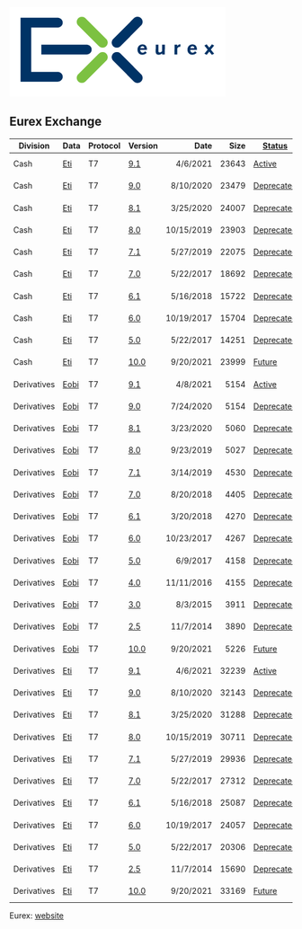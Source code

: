 [![Eurex](https://github.com/Open-Markets-Initiative/Directory/blob/main/Images/Eurex.png)](https://www.eurex.com)


## Eurex Exchange

| Division | Data | Protocol | Version | Date | Size | [Status][Omi.Glossary.Status] | [Testing][Omi.Glossary.Testing] | Specification |
| --- | --- | --- | --- | ---: | ---: | --- | --- | --- |
| Cash | [Eti][Eurex.Cash.Eti.T7.v9.1.Dissector] | T7 | [9.1][Eurex.Cash.Eti.T7.v9.1.Dissector] | 4/6/2021 | 23643 | [Active][Omi.Glossary.Status.Active] | [Untested][Omi.Glossary.Testing.Untested] | [url][Eurex.Cash.Eti.T7.v9.1.Url] - [pdf][Eurex.Cash.Eti.T7.v9.1.Pdf] - [xml][Eurex.Cash.Eti.T7.v9.1.Xml] |
| Cash | [Eti][Eurex.Cash.Eti.T7.v9.0.Dissector] | T7 | [9.0][Eurex.Cash.Eti.T7.v9.0.Dissector] | 8/10/2020 | 23479 | [Deprecated][Omi.Glossary.Status.Deprecated] | [Untested][Omi.Glossary.Testing.Untested] | [url][Eurex.Cash.Eti.T7.v9.0.Url] - [pdf][Eurex.Cash.Eti.T7.v9.0.Pdf] - [xml][Eurex.Cash.Eti.T7.v9.0.Xml] |
| Cash | [Eti][Eurex.Cash.Eti.T7.v8.1.Dissector] | T7 | [8.1][Eurex.Cash.Eti.T7.v8.1.Dissector] | 3/25/2020 | 24007 | [Deprecated][Omi.Glossary.Status.Deprecated] | [Untested][Omi.Glossary.Testing.Untested] | [url][Eurex.Cash.Eti.T7.v8.1.Url] - [pdf][Eurex.Cash.Eti.T7.v8.1.Pdf] - [xml][Eurex.Cash.Eti.T7.v8.1.Xml] |
| Cash | [Eti][Eurex.Cash.Eti.T7.v8.0.Dissector] | T7 | [8.0][Eurex.Cash.Eti.T7.v8.0.Dissector] | 10/15/2019 | 23903 | [Deprecated][Omi.Glossary.Status.Deprecated] | [Untested][Omi.Glossary.Testing.Untested] | [url][Eurex.Cash.Eti.T7.v8.0.Url] - [pdf][Eurex.Cash.Eti.T7.v8.0.Pdf] - [xml][Eurex.Cash.Eti.T7.v8.0.Xml] |
| Cash | [Eti][Eurex.Cash.Eti.T7.v7.1.Dissector] | T7 | [7.1][Eurex.Cash.Eti.T7.v7.1.Dissector] | 5/27/2019 | 22075 | [Deprecated][Omi.Glossary.Status.Deprecated] | [Untested][Omi.Glossary.Testing.Untested] | [url][Eurex.Cash.Eti.T7.v7.1.Url] - [pdf][Eurex.Cash.Eti.T7.v7.1.Pdf] - [xml][Eurex.Cash.Eti.T7.v7.1.Xml] |
| Cash | [Eti][Eurex.Cash.Eti.T7.v7.0.Dissector] | T7 | [7.0][Eurex.Cash.Eti.T7.v7.0.Dissector] | 5/22/2017 | 18692 | [Deprecated][Omi.Glossary.Status.Deprecated] | [Untested][Omi.Glossary.Testing.Untested] | [url][Eurex.Cash.Eti.T7.v7.0.Url] - [pdf][Eurex.Cash.Eti.T7.v7.0.Pdf] - [xml][Eurex.Cash.Eti.T7.v7.0.Xml] |
| Cash | [Eti][Eurex.Cash.Eti.T7.v6.1.Dissector] | T7 | [6.1][Eurex.Cash.Eti.T7.v6.1.Dissector] | 5/16/2018 | 15722 | [Deprecated][Omi.Glossary.Status.Deprecated] | [Untested][Omi.Glossary.Testing.Untested] | [url][Eurex.Cash.Eti.T7.v6.1.Url] - [pdf][Eurex.Cash.Eti.T7.v6.1.Pdf] - [xml][Eurex.Cash.Eti.T7.v6.1.Xml] |
| Cash | [Eti][Eurex.Cash.Eti.T7.v6.0.Dissector] | T7 | [6.0][Eurex.Cash.Eti.T7.v6.0.Dissector] | 10/19/2017 | 15704 | [Deprecated][Omi.Glossary.Status.Deprecated] | [Untested][Omi.Glossary.Testing.Untested] | [url][Eurex.Cash.Eti.T7.v6.0.Url] - [pdf][Eurex.Cash.Eti.T7.v6.0.Pdf] - [xml][Eurex.Cash.Eti.T7.v6.0.Xml] |
| Cash | [Eti][Eurex.Cash.Eti.T7.v5.0.Dissector] | T7 | [5.0][Eurex.Cash.Eti.T7.v5.0.Dissector] | 5/22/2017 | 14251 | [Deprecated][Omi.Glossary.Status.Deprecated] | [Untested][Omi.Glossary.Testing.Untested] | [url][Eurex.Cash.Eti.T7.v5.0.Url] - [pdf][Eurex.Cash.Eti.T7.v5.0.Pdf] - [xml][Eurex.Cash.Eti.T7.v5.0.Xml] |
| Cash | [Eti][Eurex.Cash.Eti.T7.v10.0.Dissector] | T7 | [10.0][Eurex.Cash.Eti.T7.v10.0.Dissector] | 9/20/2021 | 23999 | [Future][Omi.Glossary.Status.Future] | [Untested][Omi.Glossary.Testing.Untested] | [url][Eurex.Cash.Eti.T7.v10.0.Url] - [pdf][Eurex.Cash.Eti.T7.v10.0.Pdf] - [xml][Eurex.Cash.Eti.T7.v10.0.Xml] |
| Derivatives | [Eobi][Eurex.Derivatives.Eobi.T7.v9.1.Dissector] | T7 | [9.1][Eurex.Derivatives.Eobi.T7.v9.1.Dissector] | 4/8/2021 | 5154 | [Active][Omi.Glossary.Status.Active] | [Untested][Omi.Glossary.Testing.Untested] | [url][Eurex.Derivatives.Eobi.T7.v9.1.Url] - [pdf][Eurex.Derivatives.Eobi.T7.v9.1.Pdf] - [xml][Eurex.Derivatives.Eobi.T7.v9.1.Xml] |
| Derivatives | [Eobi][Eurex.Derivatives.Eobi.T7.v9.0.Dissector] | T7 | [9.0][Eurex.Derivatives.Eobi.T7.v9.0.Dissector] | 7/24/2020 | 5154 | [Deprecated][Omi.Glossary.Status.Deprecated] | [Untested][Omi.Glossary.Testing.Untested] | [url][Eurex.Derivatives.Eobi.T7.v9.0.Url] - [pdf][Eurex.Derivatives.Eobi.T7.v9.0.Pdf] - [xml][Eurex.Derivatives.Eobi.T7.v9.0.Xml] |
| Derivatives | [Eobi][Eurex.Derivatives.Eobi.T7.v8.1.Dissector] | T7 | [8.1][Eurex.Derivatives.Eobi.T7.v8.1.Dissector] | 3/23/2020 | 5060 | [Deprecated][Omi.Glossary.Status.Deprecated] | [Untested][Omi.Glossary.Testing.Untested] | [url][Eurex.Derivatives.Eobi.T7.v8.1.Url] - [pdf][Eurex.Derivatives.Eobi.T7.v8.1.Pdf] - [xml][Eurex.Derivatives.Eobi.T7.v8.1.Xml] |
| Derivatives | [Eobi][Eurex.Derivatives.Eobi.T7.v8.0.Dissector] | T7 | [8.0][Eurex.Derivatives.Eobi.T7.v8.0.Dissector] | 9/23/2019 | 5027 | [Deprecated][Omi.Glossary.Status.Deprecated] | [Untested][Omi.Glossary.Testing.Untested] | [url][Eurex.Derivatives.Eobi.T7.v8.0.Url] - [pdf][Eurex.Derivatives.Eobi.T7.v8.0.Pdf] - [xml][Eurex.Derivatives.Eobi.T7.v8.0.Xml] |
| Derivatives | [Eobi][Eurex.Derivatives.Eobi.T7.v7.1.Dissector] | T7 | [7.1][Eurex.Derivatives.Eobi.T7.v7.1.Dissector] | 3/14/2019 | 4530 | [Deprecated][Omi.Glossary.Status.Deprecated] | [Untested][Omi.Glossary.Testing.Untested] | [url][Eurex.Derivatives.Eobi.T7.v7.1.Url] - [pdf][Eurex.Derivatives.Eobi.T7.v7.1.Pdf] - [xml][Eurex.Derivatives.Eobi.T7.v7.1.Xml] |
| Derivatives | [Eobi][Eurex.Derivatives.Eobi.T7.v7.0.Dissector] | T7 | [7.0][Eurex.Derivatives.Eobi.T7.v7.0.Dissector] | 8/20/2018 | 4405 | [Deprecated][Omi.Glossary.Status.Deprecated] | [Untested][Omi.Glossary.Testing.Untested] | [url][Eurex.Derivatives.Eobi.T7.v7.0.Url] - [pdf][Eurex.Derivatives.Eobi.T7.v7.0.Pdf] - [xml][Eurex.Derivatives.Eobi.T7.v7.0.Xml] |
| Derivatives | [Eobi][Eurex.Derivatives.Eobi.T7.v6.1.Dissector] | T7 | [6.1][Eurex.Derivatives.Eobi.T7.v6.1.Dissector] | 3/20/2018 | 4270 | [Deprecated][Omi.Glossary.Status.Deprecated] | [Untested][Omi.Glossary.Testing.Untested] | [url][Eurex.Derivatives.Eobi.T7.v6.1.Url] - [pdf][Eurex.Derivatives.Eobi.T7.v6.1.Pdf] - [xml][Eurex.Derivatives.Eobi.T7.v6.1.Xml] |
| Derivatives | [Eobi][Eurex.Derivatives.Eobi.T7.v6.0.Dissector] | T7 | [6.0][Eurex.Derivatives.Eobi.T7.v6.0.Dissector] | 10/23/2017 | 4267 | [Deprecated][Omi.Glossary.Status.Deprecated] | [Verified][Omi.Glossary.Testing.Verified] | [url][Eurex.Derivatives.Eobi.T7.v6.0.Url] - [pdf][Eurex.Derivatives.Eobi.T7.v6.0.Pdf] - [xml][Eurex.Derivatives.Eobi.T7.v6.0.Xml] |
| Derivatives | [Eobi][Eurex.Derivatives.Eobi.T7.v5.0.Dissector] | T7 | [5.0][Eurex.Derivatives.Eobi.T7.v5.0.Dissector] | 6/9/2017 | 4158 | [Deprecated][Omi.Glossary.Status.Deprecated] | [Untested][Omi.Glossary.Testing.Untested] | [url][Eurex.Derivatives.Eobi.T7.v5.0.Url] - [pdf][Eurex.Derivatives.Eobi.T7.v5.0.Pdf] - [xml][Eurex.Derivatives.Eobi.T7.v5.0.Xml] |
| Derivatives | [Eobi][Eurex.Derivatives.Eobi.T7.v4.0.Dissector] | T7 | [4.0][Eurex.Derivatives.Eobi.T7.v4.0.Dissector] | 11/11/2016 | 4155 | [Deprecated][Omi.Glossary.Status.Deprecated] | [Untested][Omi.Glossary.Testing.Untested] | [url][Eurex.Derivatives.Eobi.T7.v4.0.Url] - [pdf][Eurex.Derivatives.Eobi.T7.v4.0.Pdf] - [xml][Eurex.Derivatives.Eobi.T7.v4.0.Xml] |
| Derivatives | [Eobi][Eurex.Derivatives.Eobi.T7.v3.0.Dissector] | T7 | [3.0][Eurex.Derivatives.Eobi.T7.v3.0.Dissector] | 8/3/2015 | 3911 | [Deprecated][Omi.Glossary.Status.Deprecated] | [Verified][Omi.Glossary.Testing.Verified] | [url][Eurex.Derivatives.Eobi.T7.v3.0.Url] - [pdf][Eurex.Derivatives.Eobi.T7.v3.0.Pdf] - [xml][Eurex.Derivatives.Eobi.T7.v3.0.Xml] |
| Derivatives | [Eobi][Eurex.Derivatives.Eobi.T7.v2.5.Dissector] | T7 | [2.5][Eurex.Derivatives.Eobi.T7.v2.5.Dissector] | 11/7/2014 | 3890 | [Deprecated][Omi.Glossary.Status.Deprecated] | [Untested][Omi.Glossary.Testing.Untested] | [url][Eurex.Derivatives.Eobi.T7.v2.5.Url] - [pdf][Eurex.Derivatives.Eobi.T7.v2.5.Pdf] - [xml][Eurex.Derivatives.Eobi.T7.v2.5.Xml] |
| Derivatives | [Eobi][Eurex.Derivatives.Eobi.T7.v10.0.Dissector] | T7 | [10.0][Eurex.Derivatives.Eobi.T7.v10.0.Dissector] | 9/20/2021 | 5226 | [Future][Omi.Glossary.Status.Future] | [Untested][Omi.Glossary.Testing.Untested] | [url][Eurex.Derivatives.Eobi.T7.v10.0.Url] - [pdf][Eurex.Derivatives.Eobi.T7.v10.0.Pdf] - [xml][Eurex.Derivatives.Eobi.T7.v10.0.Xml] |
| Derivatives | [Eti][Eurex.Derivatives.Eti.T7.v9.1.Dissector] | T7 | [9.1][Eurex.Derivatives.Eti.T7.v9.1.Dissector] | 4/6/2021 | 32239 | [Active][Omi.Glossary.Status.Active] | [Untested][Omi.Glossary.Testing.Untested] | [url][Eurex.Derivatives.Eti.T7.v9.1.Url] - [pdf][Eurex.Derivatives.Eti.T7.v9.1.Pdf] - [xml][Eurex.Derivatives.Eti.T7.v9.1.Xml] |
| Derivatives | [Eti][Eurex.Derivatives.Eti.T7.v9.0.Dissector] | T7 | [9.0][Eurex.Derivatives.Eti.T7.v9.0.Dissector] | 8/10/2020 | 32143 | [Deprecated][Omi.Glossary.Status.Deprecated] | [Untested][Omi.Glossary.Testing.Untested] | [url][Eurex.Derivatives.Eti.T7.v9.0.Url] - [pdf][Eurex.Derivatives.Eti.T7.v9.0.Pdf] - [xml][Eurex.Derivatives.Eti.T7.v9.0.Xml] |
| Derivatives | [Eti][Eurex.Derivatives.Eti.T7.v8.1.Dissector] | T7 | [8.1][Eurex.Derivatives.Eti.T7.v8.1.Dissector] | 3/25/2020 | 31288 | [Deprecated][Omi.Glossary.Status.Deprecated] | [Untested][Omi.Glossary.Testing.Untested] | [url][Eurex.Derivatives.Eti.T7.v8.1.Url] - [pdf][Eurex.Derivatives.Eti.T7.v8.1.Pdf] - [xml][Eurex.Derivatives.Eti.T7.v8.1.Xml] |
| Derivatives | [Eti][Eurex.Derivatives.Eti.T7.v8.0.Dissector] | T7 | [8.0][Eurex.Derivatives.Eti.T7.v8.0.Dissector] | 10/15/2019 | 30711 | [Deprecated][Omi.Glossary.Status.Deprecated] | [Untested][Omi.Glossary.Testing.Untested] | [url][Eurex.Derivatives.Eti.T7.v8.0.Url] - [pdf][Eurex.Derivatives.Eti.T7.v8.0.Pdf] - [xml][Eurex.Derivatives.Eti.T7.v8.0.Xml] |
| Derivatives | [Eti][Eurex.Derivatives.Eti.T7.v7.1.Dissector] | T7 | [7.1][Eurex.Derivatives.Eti.T7.v7.1.Dissector] | 5/27/2019 | 29936 | [Deprecated][Omi.Glossary.Status.Deprecated] | [Untested][Omi.Glossary.Testing.Untested] | [url][Eurex.Derivatives.Eti.T7.v7.1.Url] - [pdf][Eurex.Derivatives.Eti.T7.v7.1.Pdf] - [xml][Eurex.Derivatives.Eti.T7.v7.1.Xml] |
| Derivatives | [Eti][Eurex.Derivatives.Eti.T7.v7.0.Dissector] | T7 | [7.0][Eurex.Derivatives.Eti.T7.v7.0.Dissector] | 5/22/2017 | 27312 | [Deprecated][Omi.Glossary.Status.Deprecated] | [Untested][Omi.Glossary.Testing.Untested] | [url][Eurex.Derivatives.Eti.T7.v7.0.Url] - [pdf][Eurex.Derivatives.Eti.T7.v7.0.Pdf] - [xml][Eurex.Derivatives.Eti.T7.v7.0.Xml] |
| Derivatives | [Eti][Eurex.Derivatives.Eti.T7.v6.1.Dissector] | T7 | [6.1][Eurex.Derivatives.Eti.T7.v6.1.Dissector] | 5/16/2018 | 25087 | [Deprecated][Omi.Glossary.Status.Deprecated] | [Untested][Omi.Glossary.Testing.Untested] | [url][Eurex.Derivatives.Eti.T7.v6.1.Url] - [pdf][Eurex.Derivatives.Eti.T7.v6.1.Pdf] - [xml][Eurex.Derivatives.Eti.T7.v6.1.Xml] |
| Derivatives | [Eti][Eurex.Derivatives.Eti.T7.v6.0.Dissector] | T7 | [6.0][Eurex.Derivatives.Eti.T7.v6.0.Dissector] | 10/19/2017 | 24057 | [Deprecated][Omi.Glossary.Status.Deprecated] | [Untested][Omi.Glossary.Testing.Untested] | [url][Eurex.Derivatives.Eti.T7.v6.0.Url] - [pdf][Eurex.Derivatives.Eti.T7.v6.0.Pdf] - [xml][Eurex.Derivatives.Eti.T7.v6.0.Xml] |
| Derivatives | [Eti][Eurex.Derivatives.Eti.T7.v5.0.Dissector] | T7 | [5.0][Eurex.Derivatives.Eti.T7.v5.0.Dissector] | 5/22/2017 | 20306 | [Deprecated][Omi.Glossary.Status.Deprecated] | [Untested][Omi.Glossary.Testing.Untested] | [url][Eurex.Derivatives.Eti.T7.v5.0.Url] - [pdf][Eurex.Derivatives.Eti.T7.v5.0.Pdf] - [xml][Eurex.Derivatives.Eti.T7.v5.0.Xml] |
| Derivatives | [Eti][Eurex.Derivatives.Eti.T7.v2.5.Dissector] | T7 | [2.5][Eurex.Derivatives.Eti.T7.v2.5.Dissector] | 11/7/2014 | 15690 | [Deprecated][Omi.Glossary.Status.Deprecated] | [Untested][Omi.Glossary.Testing.Untested] | [url][Eurex.Derivatives.Eti.T7.v2.5.Url] - [pdf][Eurex.Derivatives.Eti.T7.v2.5.Pdf] - [xml][Eurex.Derivatives.Eti.T7.v2.5.Xml] |
| Derivatives | [Eti][Eurex.Derivatives.Eti.T7.v10.0.Dissector] | T7 | [10.0][Eurex.Derivatives.Eti.T7.v10.0.Dissector] | 9/20/2021 | 33169 | [Future][Omi.Glossary.Status.Future] | [Untested][Omi.Glossary.Testing.Untested] | [url][Eurex.Derivatives.Eti.T7.v10.0.Url] - [pdf][Eurex.Derivatives.Eti.T7.v10.0.Pdf] - [xml][Eurex.Derivatives.Eti.T7.v10.0.Xml] |


Eurex: [website](https://www.eurex.com "Go to Eurex Exchange")


[Omi.Glossary.Status]: https://github.com/Open-Markets-Initiative/Directory/blob/main/Glossary/Status.md "Protocol Deployment Status"
[Omi.Glossary.Status.Active]: https://github.com/Open-Markets-Initiative/Directory/blob/main/Glossary/Status.md "Deployment Status: Protocol is in active production"
[Omi.Glossary.Status.Deprecated]: https://github.com/Open-Markets-Initiative/Directory/blob/main/Glossary/Status.md "Deployment Status: Protocol is no longer in active use"
[Omi.Glossary.Status.Future]: https://github.com/Open-Markets-Initiative/Directory/blob/main/Glossary/Status.md "Deployment Status: Protocol is not yet deployed to an active production environment"
[Omi.Glossary.Status.Unknown]: https://github.com/Open-Markets-Initiative/Directory/blob/main/Glossary/Status.md "Deployment Status: Protocol deployment status is unknown"
[Omi.Glossary.Status.Header]: https://github.com/Open-Markets-Initiative/Directory/blob/main/Glossary/Status.md "Deployment Status: Header only protocol provided for debugging"
[Omi.Glossary.Testing]: https://github.com/Open-Markets-Initiative/Directory/blob/main/Glossary/Testing.md "Protocol Testing Status"
[Omi.Glossary.Testing.Verified]: https://github.com/Open-Markets-Initiative/Directory/blob/main/Glossary/Testing.md "Testing Status: Protocol has been tested on live data"
[Omi.Glossary.Testing.Incomplete]: https://github.com/Open-Markets-Initiative/Directory/blob/main/Glossary/Testing.md "Testing Status: Protocol has been tested on live data but contains known issues"
[Omi.Glossary.Testing.Beta]: https://github.com/Open-Markets-Initiative/Directory/blob/main/Glossary/Testing.md "Testing Status: Protocol has not been tested and structure is speculative"
[Omi.Glossary.Testing.Untested]: https://github.com/Open-Markets-Initiative/Directory/blob/main/Glossary/Testing.md "Testing Status: Protocol has not been tested on live data"

[Eurex.Derivatives.Eti.T7.v2.5.Dissector]: https://github.com/Open-Markets-Initiative/wireshark-lua/blob/main/Eurex/Eurex.Derivatives.Eti.T7.v2.5.Script.Dissector.lua "Eurex Derivatives Eti T7 v2.5 Wireshark Dissector"
[Eurex.Derivatives.Eti.T7.v2.5.Url]: https://www.eurex.com/ex-en/technology/t7 "Specification url"
[Eurex.Derivatives.Eti.T7.v2.5.Pdf]: https://github.com/Open-Markets-Initiative/Directory/blob/main/Specifications/Eurex/Eurex.Derivatives.Eti.T7.v2.5.pdf "Eurex Exchange 2.5 Pdf"
[Eurex.Derivatives.Eti.T7.v2.5.Xml]: https://github.com/Open-Markets-Initiative/Directory/blob/main/Specifications/Eurex/Eurex.Derivatives.Eti.T7.v2.5.xml "Eurex Exchange 2.5 Xml"
[Eurex.Derivatives.Eobi.T7.v2.5.Dissector]: https://github.com/Open-Markets-Initiative/wireshark-lua/blob/main/Eurex/Eurex.Derivatives.Eobi.T7.v2.5.Script.Dissector.lua "Eurex Derivatives Eobi T7 v2.5 Wireshark Dissector"
[Eurex.Derivatives.Eobi.T7.v2.5.Url]: https://www.eurex.com/ex-en/technology/t7 "Specification url"
[Eurex.Derivatives.Eobi.T7.v2.5.Pdf]: https://github.com/Open-Markets-Initiative/Directory/blob/main/Specifications/Eurex/Eurex.Derivatives.Eobi.T7.v2.5.pdf "Eurex Exchange 2.5 Pdf"
[Eurex.Derivatives.Eobi.T7.v2.5.Xml]: https://github.com/Open-Markets-Initiative/Directory/blob/main/Specifications/Eurex/Eurex.Derivatives.Eobi.T7.v2.5.xml "Eurex Exchange 2.5 Xml"
[Eurex.Derivatives.Eobi.T7.v3.0.Dissector]: https://github.com/Open-Markets-Initiative/wireshark-lua/blob/main/Eurex/Eurex.Derivatives.Eobi.T7.v3.0.Script.Dissector.lua "Eurex Derivatives Eobi T7 v3.0 Wireshark Dissector"
[Eurex.Derivatives.Eobi.T7.v3.0.Url]: https://www.eurex.com/ex-en/technology/t7 "Specification url"
[Eurex.Derivatives.Eobi.T7.v3.0.Pdf]: https://github.com/Open-Markets-Initiative/Directory/blob/main/Specifications/Eurex/Eurex.Derivatives.Eobi.T7.v3.0.pdf "Eurex Exchange 3.0 Pdf"
[Eurex.Derivatives.Eobi.T7.v3.0.Xml]: https://github.com/Open-Markets-Initiative/Directory/blob/main/Specifications/Eurex/Eurex.Derivatives.Eobi.T7.v3.0.xml "Eurex Exchange 3.0 Xml"
[Eurex.Derivatives.Eobi.T7.v4.0.Dissector]: https://github.com/Open-Markets-Initiative/wireshark-lua/blob/main/Eurex/Eurex.Derivatives.Eobi.T7.v4.0.Script.Dissector.lua "Eurex Derivatives Eobi T7 v4.0 Wireshark Dissector"
[Eurex.Derivatives.Eobi.T7.v4.0.Url]: https://www.eurex.com/ex-en/technology/t7 "Specification url"
[Eurex.Derivatives.Eobi.T7.v4.0.Pdf]: https://github.com/Open-Markets-Initiative/Directory/blob/main/Specifications/Eurex/Eurex.Derivatives.Eobi.T7.v4.0.pdf "Eurex Exchange 4.0 Pdf"
[Eurex.Derivatives.Eobi.T7.v4.0.Xml]: https://github.com/Open-Markets-Initiative/Directory/blob/main/Specifications/Eurex/Eurex.Derivatives.Eobi.T7.v4.0.xml "Eurex Exchange 4.0 Xml"
[Eurex.Cash.Eti.T7.v5.0.Dissector]: https://github.com/Open-Markets-Initiative/wireshark-lua/blob/main/Eurex/Eurex.Cash.Eti.T7.v5.0.Script.Dissector.lua "Eurex Cash Eti T7 v5.0 Wireshark Dissector"
[Eurex.Cash.Eti.T7.v5.0.Url]: https://www.eurex.com/ex-en/technology/t7 "Specification url"
[Eurex.Cash.Eti.T7.v5.0.Pdf]: https://github.com/Open-Markets-Initiative/Directory/blob/main/Specifications/Eurex/Eurex.Derivatives.Eti.T7.v5.0.pdf "Eurex Exchange 5.0 Pdf"
[Eurex.Cash.Eti.T7.v5.0.Xml]: https://github.com/Open-Markets-Initiative/Directory/blob/main/Specifications/Eurex/Eurex.Cash.Eti.T7.v5.0.xml "Eurex Exchange 5.0 Xml"
[Eurex.Derivatives.Eti.T7.v5.0.Dissector]: https://github.com/Open-Markets-Initiative/wireshark-lua/blob/main/Eurex/Eurex.Derivatives.Eti.T7.v5.0.Script.Dissector.lua "Eurex Derivatives Eti T7 v5.0 Wireshark Dissector"
[Eurex.Derivatives.Eti.T7.v5.0.Url]: https://www.eurex.com/ex-en/technology/t7 "Specification url"
[Eurex.Derivatives.Eti.T7.v5.0.Pdf]: https://github.com/Open-Markets-Initiative/Directory/blob/main/Specifications/Eurex/Eurex.Derivatives.Eti.T7.v5.0.pdf "Eurex Exchange 5.0 Pdf"
[Eurex.Derivatives.Eti.T7.v5.0.Xml]: https://github.com/Open-Markets-Initiative/Directory/blob/main/Specifications/Eurex/Eurex.Derivatives.Eti.T7.v5.0.xml "Eurex Exchange 5.0 Xml"
[Eurex.Derivatives.Eobi.T7.v5.0.Dissector]: https://github.com/Open-Markets-Initiative/wireshark-lua/blob/main/Eurex/Eurex.Derivatives.Eobi.T7.v5.0.Script.Dissector.lua "Eurex Derivatives Eobi T7 v5.0 Wireshark Dissector"
[Eurex.Derivatives.Eobi.T7.v5.0.Url]: https://www.eurex.com/ex-en/technology/t7 "Specification url"
[Eurex.Derivatives.Eobi.T7.v5.0.Pdf]: https://github.com/Open-Markets-Initiative/Directory/blob/main/Specifications/Eurex/Eurex.Derivatives.Eobi.T7.v5.0.pdf "Eurex Exchange 5.0 Pdf"
[Eurex.Derivatives.Eobi.T7.v5.0.Xml]: https://github.com/Open-Markets-Initiative/Directory/blob/main/Specifications/Eurex/Eurex.Derivatives.Eobi.T7.v5.0.xml "Eurex Exchange 5.0 Xml"
[Eurex.Cash.Eti.T7.v6.0.Dissector]: https://github.com/Open-Markets-Initiative/wireshark-lua/blob/main/Eurex/Eurex.Cash.Eti.T7.v6.0.Script.Dissector.lua "Eurex Cash Eti T7 v6.0 Wireshark Dissector"
[Eurex.Cash.Eti.T7.v6.0.Url]: https://www.eurex.com/ex-en/technology/t7 "Specification url"
[Eurex.Cash.Eti.T7.v6.0.Pdf]: https://github.com/Open-Markets-Initiative/Directory/blob/main/Specifications/Eurex/Eurex.Derivatives.Eti.T7.v6.0.pdf "Eurex Exchange 6.0 Pdf"
[Eurex.Cash.Eti.T7.v6.0.Xml]: https://github.com/Open-Markets-Initiative/Directory/blob/main/Specifications/Eurex/Eurex.Cash.Eti.T7.v6.0.xml "Eurex Exchange 6.0 Xml"
[Eurex.Derivatives.Eti.T7.v6.0.Dissector]: https://github.com/Open-Markets-Initiative/wireshark-lua/blob/main/Eurex/Eurex.Derivatives.Eti.T7.v6.0.Script.Dissector.lua "Eurex Derivatives Eti T7 v6.0 Wireshark Dissector"
[Eurex.Derivatives.Eti.T7.v6.0.Url]: https://www.eurex.com/ex-en/technology/t7 "Specification url"
[Eurex.Derivatives.Eti.T7.v6.0.Pdf]: https://github.com/Open-Markets-Initiative/Directory/blob/main/Specifications/Eurex/Eurex.Derivatives.Eti.T7.v6.0.pdf "Eurex Exchange 6.0 Pdf"
[Eurex.Derivatives.Eti.T7.v6.0.Xml]: https://github.com/Open-Markets-Initiative/Directory/blob/main/Specifications/Eurex/Eurex.Derivatives.Eti.T7.v6.0.xml "Eurex Exchange 6.0 Xml"
[Eurex.Derivatives.Eobi.T7.v6.0.Dissector]: https://github.com/Open-Markets-Initiative/wireshark-lua/blob/main/Eurex/Eurex.Derivatives.Eobi.T7.v6.0.Script.Dissector.lua "Eurex Derivatives Eobi T7 v6.0 Wireshark Dissector"
[Eurex.Derivatives.Eobi.T7.v6.0.Url]: https://www.eurex.com/ex-en/technology/t7 "Specification url"
[Eurex.Derivatives.Eobi.T7.v6.0.Pdf]: https://github.com/Open-Markets-Initiative/Directory/blob/main/Specifications/Eurex/Eurex.Derivatives.Eobi.T7.v6.0.pdf "Eurex Exchange 6.0 Pdf"
[Eurex.Derivatives.Eobi.T7.v6.0.Xml]: https://github.com/Open-Markets-Initiative/Directory/blob/main/Specifications/Eurex/Eurex.Derivatives.Eobi.T7.v6.2.xml "Eurex Exchange 6.0 Xml"
[Eurex.Cash.Eti.T7.v6.1.Dissector]: https://github.com/Open-Markets-Initiative/wireshark-lua/blob/main/Eurex/Eurex.Cash.Eti.T7.v6.1.Script.Dissector.lua "Eurex Cash Eti T7 v6.1 Wireshark Dissector"
[Eurex.Cash.Eti.T7.v6.1.Url]: https://www.eurex.com/ex-en/technology/t7 "Specification url"
[Eurex.Cash.Eti.T7.v6.1.Pdf]: https://github.com/Open-Markets-Initiative/Directory/blob/main/Specifications/Eurex/Eurex.Derivatives.Eti.T7.v6.1.pdf "Eurex Exchange 6.1 Pdf"
[Eurex.Cash.Eti.T7.v6.1.Xml]: https://github.com/Open-Markets-Initiative/Directory/blob/main/Specifications/Eurex/Eurex.Cash.Eti.T7.v6.1.xml "Eurex Exchange 6.1 Xml"
[Eurex.Derivatives.Eti.T7.v6.1.Dissector]: https://github.com/Open-Markets-Initiative/wireshark-lua/blob/main/Eurex/Eurex.Derivatives.Eti.T7.v6.1.Script.Dissector.lua "Eurex Derivatives Eti T7 v6.1 Wireshark Dissector"
[Eurex.Derivatives.Eti.T7.v6.1.Url]: https://www.eurex.com/ex-en/technology/t7 "Specification url"
[Eurex.Derivatives.Eti.T7.v6.1.Pdf]: https://github.com/Open-Markets-Initiative/Directory/blob/main/Specifications/Eurex/Eurex.Derivatives.Eti.T7.v6.1.pdf "Eurex Exchange 6.1 Pdf"
[Eurex.Derivatives.Eti.T7.v6.1.Xml]: https://github.com/Open-Markets-Initiative/Directory/blob/main/Specifications/Eurex/Eurex.Derivatives.Eti.T7.v6.1.xml "Eurex Exchange 6.1 Xml"
[Eurex.Derivatives.Eobi.T7.v6.1.Dissector]: https://github.com/Open-Markets-Initiative/wireshark-lua/blob/main/Eurex/Eurex.Derivatives.Eobi.T7.v6.1.Script.Dissector.lua "Eurex Derivatives Eobi T7 v6.1 Wireshark Dissector"
[Eurex.Derivatives.Eobi.T7.v6.1.Url]: https://www.eurex.com/ex-en/technology/t7 "Specification url"
[Eurex.Derivatives.Eobi.T7.v6.1.Pdf]: https://github.com/Open-Markets-Initiative/Directory/blob/main/Specifications/Eurex/Eurex.Derivatives.Eobi.T7.v6.1.pdf "Eurex Exchange 6.1 Pdf"
[Eurex.Derivatives.Eobi.T7.v6.1.Xml]: https://github.com/Open-Markets-Initiative/Directory/blob/main/Specifications/Eurex/Eurex.Derivatives.Eobi.T7.v6.1.xml "Eurex Exchange 6.1 Xml"
[Eurex.Cash.Eti.T7.v7.0.Dissector]: https://github.com/Open-Markets-Initiative/wireshark-lua/blob/main/Eurex/Eurex.Cash.Eti.T7.v7.0.Script.Dissector.lua "Eurex Cash Eti T7 v7.0 Wireshark Dissector"
[Eurex.Cash.Eti.T7.v7.0.Url]: https://www.eurex.com/ex-en/technology/t7 "Specification url"
[Eurex.Cash.Eti.T7.v7.0.Pdf]: https://github.com/Open-Markets-Initiative/Directory/blob/main/Specifications/Eurex/Eurex.Derivatives.Eti.T7.v7.0.pdf "Eurex Exchange 7.0 Pdf"
[Eurex.Cash.Eti.T7.v7.0.Xml]: https://github.com/Open-Markets-Initiative/Directory/blob/main/Specifications/Eurex/Eurex.Cash.Eti.T7.v7.0.xml "Eurex Exchange 7.0 Xml"
[Eurex.Derivatives.Eti.T7.v7.0.Dissector]: https://github.com/Open-Markets-Initiative/wireshark-lua/blob/main/Eurex/Eurex.Derivatives.Eti.T7.v7.0.Script.Dissector.lua "Eurex Derivatives Eti T7 v7.0 Wireshark Dissector"
[Eurex.Derivatives.Eti.T7.v7.0.Url]: https://www.eurex.com/ex-en/technology/t7 "Specification url"
[Eurex.Derivatives.Eti.T7.v7.0.Pdf]: https://github.com/Open-Markets-Initiative/Directory/blob/main/Specifications/Eurex/Eurex.Derivatives.Eti.T7.v7.0.pdf "Eurex Exchange 7.0 Pdf"
[Eurex.Derivatives.Eti.T7.v7.0.Xml]: https://github.com/Open-Markets-Initiative/Directory/blob/main/Specifications/Eurex/Eurex.Derivatives.Eti.T7.v7.0.xml "Eurex Exchange 7.0 Xml"
[Eurex.Derivatives.Eobi.T7.v7.0.Dissector]: https://github.com/Open-Markets-Initiative/wireshark-lua/blob/main/Eurex/Eurex.Derivatives.Eobi.T7.v7.0.Script.Dissector.lua "Eurex Derivatives Eobi T7 v7.0 Wireshark Dissector"
[Eurex.Derivatives.Eobi.T7.v7.0.Url]: https://www.eurex.com/ex-en/technology/t7 "Specification url"
[Eurex.Derivatives.Eobi.T7.v7.0.Pdf]: https://github.com/Open-Markets-Initiative/Directory/blob/main/Specifications/Eurex/Eurex.Derivatives.Eobi.T7.v7.0.pdf "Eurex Exchange 7.0 Pdf"
[Eurex.Derivatives.Eobi.T7.v7.0.Xml]: https://github.com/Open-Markets-Initiative/Directory/blob/main/Specifications/Eurex/Eurex.Derivatives.Eobi.T7.v7.0.xml "Eurex Exchange 7.0 Xml"
[Eurex.Cash.Eti.T7.v7.1.Dissector]: https://github.com/Open-Markets-Initiative/wireshark-lua/blob/main/Eurex/Eurex.Cash.Eti.T7.v7.1.Script.Dissector.lua "Eurex Cash Eti T7 v7.1 Wireshark Dissector"
[Eurex.Cash.Eti.T7.v7.1.Url]: https://www.eurex.com/ex-en/technology/t7 "Specification url"
[Eurex.Cash.Eti.T7.v7.1.Pdf]: https://github.com/Open-Markets-Initiative/Directory/blob/main/Specifications/Eurex/Eurex.Derivatives.Eti.T7.v7.1.pdf "Eurex Exchange 7.1 Pdf"
[Eurex.Cash.Eti.T7.v7.1.Xml]: https://github.com/Open-Markets-Initiative/Directory/blob/main/Specifications/Eurex/Eurex.Cash.Eti.T7.v7.1.xml "Eurex Exchange 7.1 Xml"
[Eurex.Derivatives.Eti.T7.v7.1.Dissector]: https://github.com/Open-Markets-Initiative/wireshark-lua/blob/main/Eurex/Eurex.Derivatives.Eti.T7.v7.1.Script.Dissector.lua "Eurex Derivatives Eti T7 v7.1 Wireshark Dissector"
[Eurex.Derivatives.Eti.T7.v7.1.Url]: https://www.eurex.com/ex-en/technology/t7 "Specification url"
[Eurex.Derivatives.Eti.T7.v7.1.Pdf]: https://github.com/Open-Markets-Initiative/Directory/blob/main/Specifications/Eurex/Eurex.Derivatives.Eti.T7.v7.1.pdf "Eurex Exchange 7.1 Pdf"
[Eurex.Derivatives.Eti.T7.v7.1.Xml]: https://github.com/Open-Markets-Initiative/Directory/blob/main/Specifications/Eurex/Eurex.Derivatives.Eti.T7.v7.1.xml "Eurex Exchange 7.1 Xml"
[Eurex.Derivatives.Eobi.T7.v7.1.Dissector]: https://github.com/Open-Markets-Initiative/wireshark-lua/blob/main/Eurex/Eurex.Derivatives.Eobi.T7.v7.1.Script.Dissector.lua "Eurex Derivatives Eobi T7 v7.1 Wireshark Dissector"
[Eurex.Derivatives.Eobi.T7.v7.1.Url]: https://www.eurex.com/ex-en/technology/t7 "Specification url"
[Eurex.Derivatives.Eobi.T7.v7.1.Pdf]: https://github.com/Open-Markets-Initiative/Directory/blob/main/Specifications/Eurex/Eurex.Derivatives.Eobi.T7.v7.1.pdf "Eurex Exchange 7.1 Pdf"
[Eurex.Derivatives.Eobi.T7.v7.1.Xml]: https://github.com/Open-Markets-Initiative/Directory/blob/main/Specifications/Eurex/Eurex.Derivatives.Eobi.T7.v7.1.xml "Eurex Exchange 7.1 Xml"
[Eurex.Cash.Eti.T7.v8.0.Dissector]: https://github.com/Open-Markets-Initiative/wireshark-lua/blob/main/Eurex/Eurex.Cash.Eti.T7.v8.0.Script.Dissector.lua "Eurex Cash Eti T7 v8.0 Wireshark Dissector"
[Eurex.Cash.Eti.T7.v8.0.Url]: https://www.eurex.com/ex-en/technology/t7 "Specification url"
[Eurex.Cash.Eti.T7.v8.0.Pdf]: https://github.com/Open-Markets-Initiative/Directory/blob/main/Specifications/Eurex/Eurex.Derivatives.Eti.T7.v8.0.pdf "Eurex Exchange 8.0 Pdf"
[Eurex.Cash.Eti.T7.v8.0.Xml]: https://github.com/Open-Markets-Initiative/Directory/blob/main/Specifications/Eurex/Eurex.Cash.Eti.T7.v8.0.xml "Eurex Exchange 8.0 Xml"
[Eurex.Derivatives.Eti.T7.v8.0.Dissector]: https://github.com/Open-Markets-Initiative/wireshark-lua/blob/main/Eurex/Eurex.Derivatives.Eti.T7.v8.0.Script.Dissector.lua "Eurex Derivatives Eti T7 v8.0 Wireshark Dissector"
[Eurex.Derivatives.Eti.T7.v8.0.Url]: https://www.eurex.com/ex-en/technology/t7 "Specification url"
[Eurex.Derivatives.Eti.T7.v8.0.Pdf]: https://github.com/Open-Markets-Initiative/Directory/blob/main/Specifications/Eurex/Eurex.Derivatives.Eti.T7.v8.0.pdf "Eurex Exchange 8.0 Pdf"
[Eurex.Derivatives.Eti.T7.v8.0.Xml]: https://github.com/Open-Markets-Initiative/Directory/blob/main/Specifications/Eurex/Eurex.Derivatives.Eti.T7.v8.0.xml "Eurex Exchange 8.0 Xml"
[Eurex.Derivatives.Eobi.T7.v8.0.Dissector]: https://github.com/Open-Markets-Initiative/wireshark-lua/blob/main/Eurex/Eurex.Derivatives.Eobi.T7.v8.0.Script.Dissector.lua "Eurex Derivatives Eobi T7 v8.0 Wireshark Dissector"
[Eurex.Derivatives.Eobi.T7.v8.0.Url]: https://www.eurex.com/ex-en/technology/t7 "Specification url"
[Eurex.Derivatives.Eobi.T7.v8.0.Pdf]: https://github.com/Open-Markets-Initiative/Directory/blob/main/Specifications/Eurex/Eurex.Derivatives.Eobi.T7.v8.0.pdf "Eurex Exchange 8.0 Pdf"
[Eurex.Derivatives.Eobi.T7.v8.0.Xml]: https://github.com/Open-Markets-Initiative/Directory/blob/main/Specifications/Eurex/Eurex.Derivatives.Eobi.T7.v8.0.xml "Eurex Exchange 8.0 Xml"
[Eurex.Cash.Eti.T7.v8.1.Dissector]: https://github.com/Open-Markets-Initiative/wireshark-lua/blob/main/Eurex/Eurex.Cash.Eti.T7.v8.1.Script.Dissector.lua "Eurex Cash Eti T7 v8.1 Wireshark Dissector"
[Eurex.Cash.Eti.T7.v8.1.Url]: https://www.eurex.com/ex-en/technology/t7 "Specification url"
[Eurex.Cash.Eti.T7.v8.1.Pdf]: https://github.com/Open-Markets-Initiative/Directory/blob/main/Specifications/Eurex/Eurex.Derivatives.Eti.T7.v8.1.pdf "Eurex Exchange 8.1 Pdf"
[Eurex.Cash.Eti.T7.v8.1.Xml]: https://github.com/Open-Markets-Initiative/Directory/blob/main/Specifications/Eurex/Eurex.Cash.Eti.T7.v8.1.xml "Eurex Exchange 8.1 Xml"
[Eurex.Derivatives.Eti.T7.v8.1.Dissector]: https://github.com/Open-Markets-Initiative/wireshark-lua/blob/main/Eurex/Eurex.Derivatives.Eti.T7.v8.1.Script.Dissector.lua "Eurex Derivatives Eti T7 v8.1 Wireshark Dissector"
[Eurex.Derivatives.Eti.T7.v8.1.Url]: https://www.eurex.com/ex-en/technology/t7 "Specification url"
[Eurex.Derivatives.Eti.T7.v8.1.Pdf]: https://github.com/Open-Markets-Initiative/Directory/blob/main/Specifications/Eurex/Eurex.Derivatives.Eti.T7.v8.1.pdf "Eurex Exchange 8.1 Pdf"
[Eurex.Derivatives.Eti.T7.v8.1.Xml]: https://github.com/Open-Markets-Initiative/Directory/blob/main/Specifications/Eurex/Eurex.Derivatives.Eti.T7.v8.1.xml "Eurex Exchange 8.1 Xml"
[Eurex.Derivatives.Eobi.T7.v8.1.Dissector]: https://github.com/Open-Markets-Initiative/wireshark-lua/blob/main/Eurex/Eurex.Derivatives.Eobi.T7.v8.1.Script.Dissector.lua "Eurex Derivatives Eobi T7 v8.1 Wireshark Dissector"
[Eurex.Derivatives.Eobi.T7.v8.1.Url]: https://www.eurex.com/ex-en/technology/t7 "Specification url"
[Eurex.Derivatives.Eobi.T7.v8.1.Pdf]: https://github.com/Open-Markets-Initiative/Directory/blob/main/Specifications/Eurex/Eurex.Derivatives.Eobi.T7.v8.1.pdf "Eurex Exchange 8.1 Pdf"
[Eurex.Derivatives.Eobi.T7.v8.1.Xml]: https://github.com/Open-Markets-Initiative/Directory/blob/main/Specifications/Eurex/Eurex.Derivatives.Eobi.T7.v8.1.xml "Eurex Exchange 8.1 Xml"
[Eurex.Cash.Eti.T7.v9.0.Dissector]: https://github.com/Open-Markets-Initiative/wireshark-lua/blob/main/Eurex/Eurex.Cash.Eti.T7.v9.0.Script.Dissector.lua "Eurex Cash Eti T7 v9.0 Wireshark Dissector"
[Eurex.Cash.Eti.T7.v9.0.Url]: https://www.eurex.com/ex-en/technology/t7 "Specification url"
[Eurex.Cash.Eti.T7.v9.0.Pdf]: https://github.com/Open-Markets-Initiative/Directory/blob/main/Specifications/Eurex/Eurex.Derivatives.Eti.T7.v9.0.pdf "Eurex Exchange 9.0 Pdf"
[Eurex.Cash.Eti.T7.v9.0.Xml]: https://github.com/Open-Markets-Initiative/Directory/blob/main/Specifications/Eurex/Eurex.Cash.Eti.T7.v9.0.xml "Eurex Exchange 9.0 Xml"
[Eurex.Derivatives.Eti.T7.v9.0.Dissector]: https://github.com/Open-Markets-Initiative/wireshark-lua/blob/main/Eurex/Eurex.Derivatives.Eti.T7.v9.0.Script.Dissector.lua "Eurex Derivatives Eti T7 v9.0 Wireshark Dissector"
[Eurex.Derivatives.Eti.T7.v9.0.Url]: https://www.eurex.com/ex-en/technology/t7 "Specification url"
[Eurex.Derivatives.Eti.T7.v9.0.Pdf]: https://github.com/Open-Markets-Initiative/Directory/blob/main/Specifications/Eurex/Eurex.Derivatives.Eti.T7.v9.0.pdf "Eurex Exchange 9.0 Pdf"
[Eurex.Derivatives.Eti.T7.v9.0.Xml]: https://github.com/Open-Markets-Initiative/Directory/blob/main/Specifications/Eurex/Eurex.Derivatives.Eti.T7.v9.0.xml "Eurex Exchange 9.0 Xml"
[Eurex.Derivatives.Eobi.T7.v9.0.Dissector]: https://github.com/Open-Markets-Initiative/wireshark-lua/blob/main/Eurex/Eurex.Derivatives.Eobi.T7.v9.0.Script.Dissector.lua "Eurex Derivatives Eobi T7 v9.0 Wireshark Dissector"
[Eurex.Derivatives.Eobi.T7.v9.0.Url]: https://www.eurex.com/ex-en/technology/t7 "Specification url"
[Eurex.Derivatives.Eobi.T7.v9.0.Pdf]: https://github.com/Open-Markets-Initiative/Directory/blob/main/Specifications/Eurex/Eurex.Derivatives.Eobi.T7.v9.0.pdf "Eurex Exchange 9.0 Pdf"
[Eurex.Derivatives.Eobi.T7.v9.0.Xml]: https://github.com/Open-Markets-Initiative/Directory/blob/main/Specifications/Eurex/Eurex.Derivatives.Eobi.T7.v9.0.xml "Eurex Exchange 9.0 Xml"
[Eurex.Cash.Eti.T7.v9.1.Dissector]: https://github.com/Open-Markets-Initiative/wireshark-lua/blob/main/Eurex/Eurex.Cash.Eti.T7.v9.1.Script.Dissector.lua "Eurex Cash Eti T7 v9.1 Wireshark Dissector"
[Eurex.Cash.Eti.T7.v9.1.Url]: https://www.eurex.com/ex-en/technology/t7 "Specification url"
[Eurex.Cash.Eti.T7.v9.1.Pdf]: https://github.com/Open-Markets-Initiative/Directory/blob/main/Specifications/Eurex/Eurex.Derivatives.Eti.T7.v9.1.pdf "Eurex Exchange 9.1 Pdf"
[Eurex.Cash.Eti.T7.v9.1.Xml]: https://github.com/Open-Markets-Initiative/Directory/blob/main/Specifications/Eurex/Eurex.Cash.Eti.T7.v9.1.xml "Eurex Exchange 9.1 Xml"
[Eurex.Derivatives.Eti.T7.v9.1.Dissector]: https://github.com/Open-Markets-Initiative/wireshark-lua/blob/main/Eurex/Eurex.Derivatives.Eti.T7.v9.1.Script.Dissector.lua "Eurex Derivatives Eti T7 v9.1 Wireshark Dissector"
[Eurex.Derivatives.Eti.T7.v9.1.Url]: https://www.eurex.com/ex-en/technology/t7 "Specification url"
[Eurex.Derivatives.Eti.T7.v9.1.Pdf]: https://github.com/Open-Markets-Initiative/Directory/blob/main/Specifications/Eurex/Eurex.Derivatives.Eti.T7.v9.1.pdf "Eurex Exchange 9.1 Pdf"
[Eurex.Derivatives.Eti.T7.v9.1.Xml]: https://github.com/Open-Markets-Initiative/Directory/blob/main/Specifications/Eurex/Eurex.Derivatives.Eti.T7.v9.1.xml "Eurex Exchange 9.1 Xml"
[Eurex.Derivatives.Eobi.T7.v9.1.Dissector]: https://github.com/Open-Markets-Initiative/wireshark-lua/blob/main/Eurex/Eurex.Derivatives.Eobi.T7.v9.1.Script.Dissector.lua "Eurex Derivatives Eobi T7 v9.1 Wireshark Dissector"
[Eurex.Derivatives.Eobi.T7.v9.1.Url]: https://www.eurex.com/ex-en/technology/t7 "Specification url"
[Eurex.Derivatives.Eobi.T7.v9.1.Pdf]: https://github.com/Open-Markets-Initiative/Directory/blob/main/Specifications/Eurex/Eurex.Derivatives.Eobi.T7.v9.1.pdf "Eurex Exchange 9.1 Pdf"
[Eurex.Derivatives.Eobi.T7.v9.1.Xml]: https://github.com/Open-Markets-Initiative/Directory/blob/main/Specifications/Eurex/Eurex.Derivatives.Eobi.T7.v9.1.xml "Eurex Exchange 9.1 Xml"
[Eurex.Cash.Eti.T7.v10.0.Dissector]: https://github.com/Open-Markets-Initiative/wireshark-lua/blob/main/Eurex/Eurex.Cash.Eti.T7.v10.0.Script.Dissector.lua "Eurex Cash Eti T7 v10.0 Wireshark Dissector"
[Eurex.Cash.Eti.T7.v10.0.Url]: https://www.eurex.com/ex-en/technology/t7 "Specification url"
[Eurex.Cash.Eti.T7.v10.0.Pdf]: https://github.com/Open-Markets-Initiative/Directory/blob/main/Specifications/Eurex/Eurex.Derivatives.Eti.T7.v10.0.pdf "Eurex Exchange 10.0 Pdf"
[Eurex.Cash.Eti.T7.v10.0.Xml]: https://github.com/Open-Markets-Initiative/Directory/blob/main/Specifications/Eurex/Eurex.Cash.Eti.T7.v10.0.xml "Eurex Exchange 10.0 Xml"
[Eurex.Derivatives.Eti.T7.v10.0.Dissector]: https://github.com/Open-Markets-Initiative/wireshark-lua/blob/main/Eurex/Eurex.Derivatives.Eti.T7.v10.0.Script.Dissector.lua "Eurex Derivatives Eti T7 v10.0 Wireshark Dissector"
[Eurex.Derivatives.Eti.T7.v10.0.Url]: https://www.eurex.com/ex-en/technology/t7 "Specification url"
[Eurex.Derivatives.Eti.T7.v10.0.Pdf]: https://github.com/Open-Markets-Initiative/Directory/blob/main/Specifications/Eurex/Eurex.Derivatives.Eti.T7.v10.0.pdf "Eurex Exchange 10.0 Pdf"
[Eurex.Derivatives.Eti.T7.v10.0.Xml]: https://github.com/Open-Markets-Initiative/Directory/blob/main/Specifications/Eurex/Eurex.Derivatives.Eti.T7.v10.0.xml "Eurex Exchange 10.0 Xml"
[Eurex.Derivatives.Eobi.T7.v10.0.Dissector]: https://github.com/Open-Markets-Initiative/wireshark-lua/blob/main/Eurex/Eurex.Derivatives.Eobi.T7.v10.0.Script.Dissector.lua "Eurex Derivatives Eobi T7 v10.0 Wireshark Dissector"
[Eurex.Derivatives.Eobi.T7.v10.0.Url]: https://www.eurex.com/ex-en/technology/t7 "Specification url"
[Eurex.Derivatives.Eobi.T7.v10.0.Pdf]: https://github.com/Open-Markets-Initiative/Directory/blob/main/Specifications/Eurex/Eurex.Derivatives.Eobi.T7.v10.0.pdf "Eurex Exchange 10.0 Pdf"
[Eurex.Derivatives.Eobi.T7.v10.0.Xml]: https://github.com/Open-Markets-Initiative/Directory/blob/main/Specifications/Eurex/Eurex.Derivatives.Eobi.T7.v10.0.xml "Eurex Exchange 10.0 Xml"
